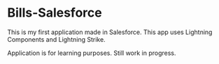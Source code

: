 # Bills-Salesforce
This is my first application made in Salesforce.
This app uses Lightning Components and Lightning Strike.

Application is for learning purposes. Still work in progress.
